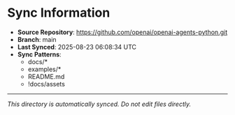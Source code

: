 # Sync Information

- **Source Repository**: https://github.com/openai/openai-agents-python.git
- **Branch**: main
- **Last Synced**: 2025-08-23 06:08:34 UTC
- **Sync Patterns**:
  - docs/*
  - examples/*
  - README.md
  - !docs/assets

---
*This directory is automatically synced. Do not edit files directly.*
